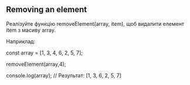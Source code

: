 ## Removing an element

Реалізуйте функцію removeElement(array, item), щоб видалити елемент item з масиву array.

Наприклад:

const array = [1, 3, 4, 6, 2, 5, 7];

removeElement(array,4);

console.log(array); // Результат: [1, 3, 6, 2, 5, 7]